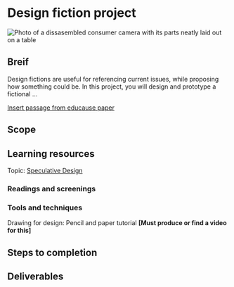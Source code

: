 # Design fiction project
![Photo of a dissasembled consumer camera with its parts neatly laid out on a table](https://unsplash.it/3000/1500?image=36)
## Breif

Design fictions are useful for referencing current issues, while proposing how something could be. In this project, you will design and prototype a fictional ...


[Insert passage from educause paper](http://files.eric.ed.gov/fulltext/EJ1043438.pdf)

## Scope

## Learning resources
Topic: [Speculative Design](../topics/speculative_design.md)
### Readings and screenings
### Tools and techniques
Drawing for design: Pencil and paper tutorial **[Must produce or find a video for this]**
## Steps to completion
## Deliverables